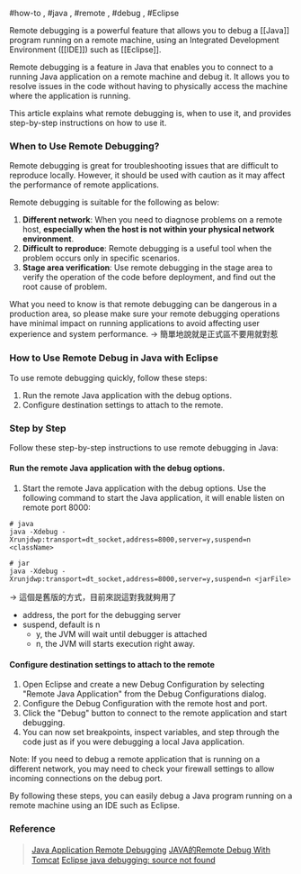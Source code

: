 #how-to , #java , #remote , #debug , #Eclipse

Remote debugging is a powerful feature that allows you to debug a [[Java]] program running on a remote machine, using an Integrated Development Environment ([[IDE]]) such as [[Eclipse]].

Remote debugging is a feature in Java that enables you to connect to a running Java application on a remote machine and debug it. It allows you to resolve issues in the code without having to physically access the machine where the application is running.

This article explains what remote debugging is, when to use it, and provides step-by-step instructions on how to use it.

### When to Use Remote Debugging?

Remote debugging is great for troubleshooting issues that are difficult to reproduce locally. However, it should be used with caution as it may affect the performance of remote applications.

Remote debugging is suitable for the following as below:
1. **Different network**: When you need to diagnose problems on a remote host, **especially when the host is not within your physical network environment**.
2. **Difficult to reproduce**: Remote debugging is a useful tool when the problem occurs only in specific scenarios.
3. **Stage area verification**: Use remote debugging in the stage area to verify the operation of the code before deployment, and find out the root cause of problem.

What you need to know is that remote debugging can be dangerous in a production area, so please make sure your remote debugging operations have minimal impact on running applications to avoid affecting user experience and system performance.
→ 簡單地說就是正式區不要用就對惹

### How to Use Remote Debug in Java with Eclipse

To use remote debugging quickly, follow these steps:

1. Run the remote Java application with the debug options.
2. Configure destination settings to attach to the remote.
### Step by Step

Follow these step-by-step instructions to use remote debugging in Java:

#### Run the remote Java application with the debug options.
1. Start the remote Java application with the debug options. Use the following command to start the Java application, it will enable listen on remote port 8000:
```
# java
java -Xdebug -Xrunjdwp:transport=dt_socket,address=8000,server=y,suspend=n <className>

# jar
java -Xdebug -Xrunjdwp:transport=dt_socket,address=8000,server=y,suspend=n <jarFile>
```
→ 這個是舊版的方式，目前來説這對我就夠用了

* address, the port for the debugging server
* suspend, default is n
	* y, the JVM will wait until debugger is attached
	* n, the JVM will starts execution right away.
#### Configure destination settings to attach to the remote
1. Open Eclipse and create a new Debug Configuration by selecting "Remote Java Application" from the Debug Configurations dialog.
2. Configure the Debug Configuration with the remote host and port.
3. Click the "Debug" button to connect to the remote application and start debugging.
4. You can now set breakpoints, inspect variables, and step through the code just as if you were debugging a local Java application.

Note: If you need to debug a remote application that is running on a different network, you may need to check your firewall settings to allow incoming connections on the debug port.

By following these steps, you can easily debug a Java program running on a remote machine using an IDE such as Eclipse.

### Reference

> [Java Application Remote Debugging](https://www.baeldung.com/java-application-remote-debugging)
> [JAVA的Remote Debug With Tomcat](https://akuma1.pixnet.net/blog/post/265919554-debug%E6%8A%80%E5%B7%A7%E7%B3%BB%E5%88%97%E4%B9%8B%E5%85%AD----java%E7%9A%84remote-debug-with-tomcat)
> [Eclipse java debugging: source not found](https://stackoverflow.com/questions/6174550/eclipse-java-debugging-source-not-found)